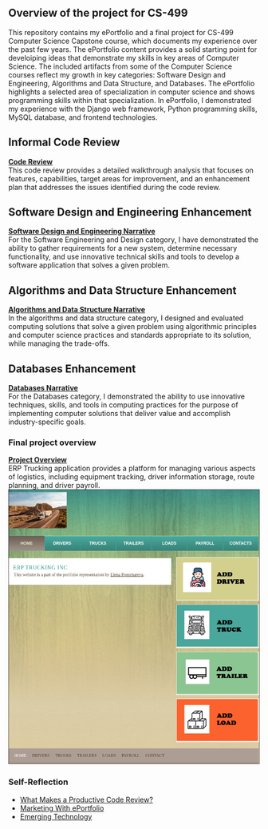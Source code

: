 ## Overview of the project for CS-499
This repository contains my ePortfolio and a final project for CS-499 Computer Science Capstone course, which documents my experience over the past few years. The ePortfolio content provides a solid starting point for develoiping ideas that demonstrate my skills in key areas of Computer Science. The included artifacts from some of the Computer Science courses reflect my growth in key categories: Software Design and Engineering, Algorithms and Data Structure, and Databases. The ePortfolio highlights a selected area of specialization in computer science and shows programming skills within that specialization. In ePortfolio, I demonstrated my experience with the Django web framework, Python programming skills, MySQL database, and frontend technologies.

## Informal Code Review
**[Code Review](https://youtu.be/HQdmOov7jRk)**</br>
This code review provides a detailed walkthrough analysis that focuses on features, capabilities, target areas for improvement, and an enhancement plan that addresses the issues identified during the code review.


## Software Design and Engineering Enhancement
**[Software Design and Engineering Narrative](https://github.com/Elena-R-P/ERP/blob/master/cs499/m3_2_software_design.pdf)**
</br>
For the Software Engineering and Design category, I have demonstrated the ability to gather requirements for a new system, determine necessary functionality, and use innovative technical skills and tools to develop a software application that solves a given problem. 
## Algorithms and Data Structure Enhancement
**[Algorithms and Data Structure Narrative](https://github.com/Elena-R-P/ERP/blob/master/cs499/m4_2_algorithms.pdf)**
</br>
In the algorithms and data structure category, I designed and evaluated computing solutions that solve a given problem using algorithmic principles and computer science practices and standards appropriate to its solution, while managing the trade-offs.
## Databases Enhancement
**[Databases Narrative](https://github.com/Elena-R-P/ERP/blob/master/cs499/m5_2_databases.pdf)**
</br>
For the Databases category, I demonstrated the ability to use innovative techniques, skills, and tools in computing practices for the purpose of implementing computer solutions that deliver value and accomplish industry-specific goals.

### Final project overview
**[Project Overview](https://youtu.be/Z6razfMIG1c)** </br>
ERP Trucking application provides a platform for managing various aspects of logistics, including equipment tracking, driver information storage, route planning, and driver payroll. </br>
<kbd><img src="cs499/home_screen.png" width="570" height="550"/></kbd>





### Self-Reflection
+ [What Makes a Productive Code Review?](https://github.com/Elena-R-P/ERP/blob/master/cs499/m2_1_paper.pdf)
+ [Marketing With ePortfolio](https://github.com/Elena-R-P/ERP/blob/master/cs499/m3_1_paper.pdf)
+ [Emerging Technology](https://github.com/Elena-R-P/ERP/blob/master/cs499/m6_1_paper.pdf) 
